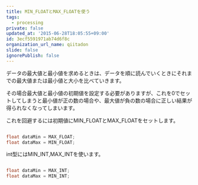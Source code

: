 ```yaml
---
title: MIN_FLOATとMAX_FLOATを使う
tags:
  - processing
private: false
updated_at: '2015-06-28T18:05:55+09:00'
id: 3ecf5591971ab74d6f8c
organization_url_name: qiitadon
slide: false
ignorePublish: false
---
```

データの最大値と最小値を求めるときは、データを順に読んでいくときにそれまでの最大値または最小値と大小を比べていきます。

その場合最大値と最小値の初期値を設定する必要がありますが、これを0でセットしてしまうと最小値が正の数の場合や、最大値が負の数の場合に正しい結果が得られなくなってしまいます。

これを回避するには初期値にMIN_FLOATとMAX_FLOATをセットします。

```java

float dataMin = MAX_FLOAT;
float dataMax = MIN_FLOAT;
```

int型にはMIN_INT,MAX_INTを使います。

```java

float dataMin = MAX_INT;
float dataMax = MIN_INT;
```
